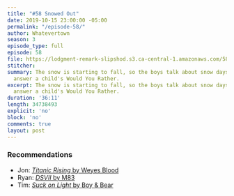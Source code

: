 ```yaml
---
title: "#58 Snowed Out"
date: 2019-10-15 23:00:00 -05:00
permalink: "/episode-58/"
author: Whatevertown
season: 3
episode_type: full
episode: 58
file: https://lodgment-remark-slipshod.s3.ca-central-1.amazonaws.com/58.mp3
stitcher: 
summary: The snow is starting to fall, so the boys talk about snow days gone by, and
  answer a child's Would You Rather.
excerpt: The snow is starting to fall, so the boys talk about snow days gone by, and
  answer a child's Would You Rather.
duration: '36:11'
length: 34738493
explicit: 'no'
block: 'no'
comments: true
layout: post
---
```


### Recommendations
- Jon: [*Titanic Rising* by Weyes Blood](https://open.spotify.com/album/53VKICyqCf91sVkTdFrzKX?si=XLNYtzQmRE-4A8G9KGSltA)
- Ryan: [*DSVII* by M83](https://open.spotify.com/album/1euK7GgNJmBprlctpGtDC5?si=nkLTJirYQLOyTSaOujFAtw)
- Tim: [*Suck on Light* by Boy & Bear](https://open.spotify.com/album/25rb1ybijxE3mHW12iXdx3?si=PgwqGNaQQ32JoM0P9VfjKQ)
